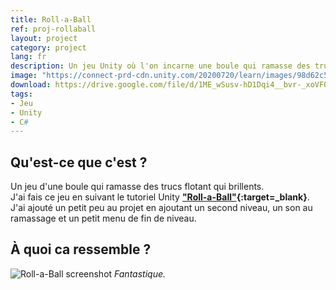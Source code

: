```yaml
---
title: Roll-a-Ball
ref: proj-rollaball
layout: project
category: project
lang: fr
description: Un jeu Unity où l'on incarne une boule qui ramasse des trucs fait en suivant un tutoriel
image: "https://connect-prd-cdn.unity.com/20200720/learn/images/98d62c5a-f856-4b1f-ae9f-d92fc780aa8a_MASTER.png.200x0x1.webp"
download: https://drive.google.com/file/d/1ME_wSusv-hD1Dqi4__bvr-_xoVFQh955/view?usp=sharing
tags:
- Jeu
- Unity
- C#
---
```


## Qu'est-ce que c'est ?

Un jeu d'une boule qui ramasse des trucs flotant qui brillents.  
J'ai fais ce jeu en suivant le tutoriel Unity **["Roll-a-Ball"](https://learn.unity.com/project/roll-a-ball){:target=_blank}**.  
J'ai ajouté un petit peu au projet en ajoutant un second niveau, un son au ramassage et un petit menu de fin de niveau.

## À quoi ca ressemble ?

![Roll-a-Ball screenshot](https://i.imgur.com/Oc5uYKK.png)
*Fantastique.*

